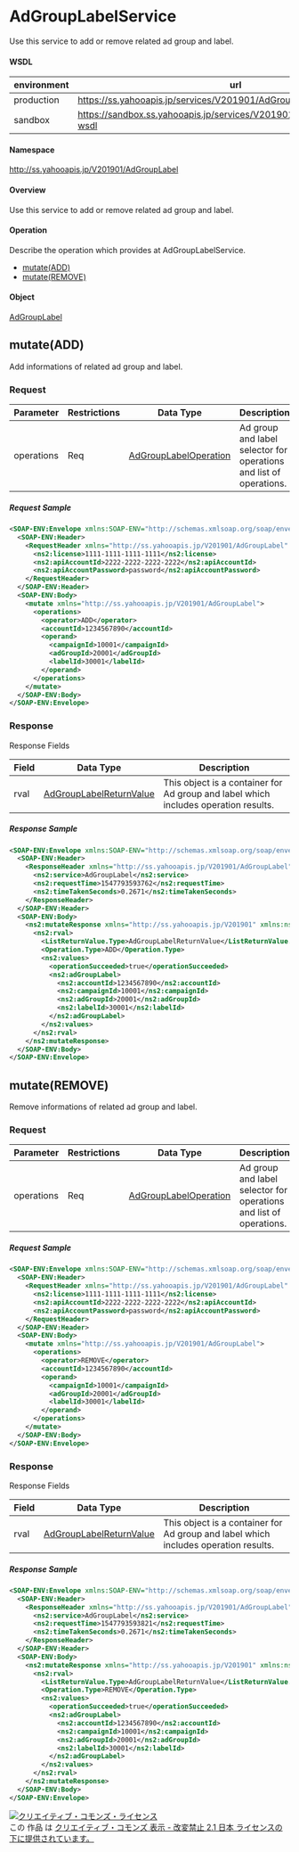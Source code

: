 # AdGroupLabelService
Use this service to add or remove related ad group and label.

#### WSDL
| environment | url |
|---|---|
| production  | https://ss.yahooapis.jp/services/V201901/AdGroupLabelService?wsdl |
| sandbox  | https://sandbox.ss.yahooapis.jp/services/V201901/AdGroupLabelService?wsdl |

#### Namespace
http://ss.yahooapis.jp/V201901/AdGroupLabel

#### Overview
Use this service to add or remove related ad group and label.

#### Operation
Describe the operation which provides at AdGroupLabelService.

+ [mutate(ADD)](#mutateadd)
+ [mutate(REMOVE)](#mutateremove)

#### Object
[AdGroupLabel](../data/AdGroupLabel)

## mutate(ADD)
Add informations of related ad group and label.

### Request
| Parameter | Restrictions | Data Type | Description |
|---|---|---|---|
| operations | Req | [AdGroupLabelOperation](../data/AdGroupLabel/AdGroupLabelOperation.md) | Ad group and label selector for operations and list of operations. |

##### Request Sample
```xml
<SOAP-ENV:Envelope xmlns:SOAP-ENV="http://schemas.xmlsoap.org/soap/envelope/">
  <SOAP-ENV:Header>
    <RequestHeader xmlns="http://ss.yahooapis.jp/V201901/AdGroupLabel" xmlns:ns2="http://ss.yahooapis.jp/V201901">
      <ns2:license>1111-1111-1111-1111</ns2:license>
      <ns2:apiAccountId>2222-2222-2222-2222</ns2:apiAccountId>
      <ns2:apiAccountPassword>password</ns2:apiAccountPassword>
    </RequestHeader>
  </SOAP-ENV:Header>
  <SOAP-ENV:Body>
    <mutate xmlns="http://ss.yahooapis.jp/V201901/AdGroupLabel">
      <operations>
        <operator>ADD</operator>
        <accountId>1234567890</accountId>
        <operand>
          <campaignId>10001</campaignId>
          <adGroupId>20001</adGroupId>
          <labelId>30001</labelId>
        </operand>
      </operations>
    </mutate>
  </SOAP-ENV:Body>
</SOAP-ENV:Envelope>
```

### Response
Response Fields

| Field | Data Type | Description |
|---|---|---|
| rval | [AdGroupLabelReturnValue](../data/AdGroupLabel/AdGroupLabelReturnValue.md) | This object is a container for Ad group and label which includes operation results. |

##### Response Sample
```xml
<SOAP-ENV:Envelope xmlns:SOAP-ENV="http://schemas.xmlsoap.org/soap/envelope/">
  <SOAP-ENV:Header>
    <ResponseHeader xmlns="http://ss.yahooapis.jp/V201901/AdGroupLabel" xmlns:ns2="http://ss.yahooapis.jp/V201901">
      <ns2:service>AdGroupLabel</ns2:service>
      <ns2:requestTime>1547793593762</ns2:requestTime>
      <ns2:timeTakenSeconds>0.2671</ns2:timeTakenSeconds>
    </ResponseHeader>
  </SOAP-ENV:Header>
  <SOAP-ENV:Body>
    <ns2:mutateResponse xmlns="http://ss.yahooapis.jp/V201901" xmlns:ns2="http://ss.yahooapis.jp/V201901/AdGroupLabel">
      <ns2:rval>
        <ListReturnValue.Type>AdGroupLabelReturnValue</ListReturnValue.Type>
        <Operation.Type>ADD</Operation.Type>
        <ns2:values>
          <operationSucceeded>true</operationSucceeded>
          <ns2:adGroupLabel>
            <ns2:accountId>1234567890</ns2:accountId>
            <ns2:campaignId>10001</ns2:campaignId>
            <ns2:adGroupId>20001</ns2:adGroupId>
            <ns2:labelId>30001</ns2:labelId>
          </ns2:adGroupLabel>
        </ns2:values>
      </ns2:rval>
    </ns2:mutateResponse>
  </SOAP-ENV:Body>
</SOAP-ENV:Envelope>
```

## mutate(REMOVE)
Remove informations of related ad group and label.

### Request
| Parameter | Restrictions | Data Type | Description |
|---|---|---|---|
| operations | Req | [AdGroupLabelOperation](../data/AdGroupLabel/AdGroupLabelOperation.md) | Ad group and label selector for operations and list of operations. |

##### Request Sample
```xml
<SOAP-ENV:Envelope xmlns:SOAP-ENV="http://schemas.xmlsoap.org/soap/envelope/">
  <SOAP-ENV:Header>
    <RequestHeader xmlns="http://ss.yahooapis.jp/V201901/AdGroupLabel" xmlns:ns2="http://ss.yahooapis.jp/V201901">
      <ns2:license>1111-1111-1111-1111</ns2:license>
      <ns2:apiAccountId>2222-2222-2222-2222</ns2:apiAccountId>
      <ns2:apiAccountPassword>password</ns2:apiAccountPassword>
    </RequestHeader>
  </SOAP-ENV:Header>
  <SOAP-ENV:Body>
    <mutate xmlns="http://ss.yahooapis.jp/V201901/AdGroupLabel">
      <operations>
        <operator>REMOVE</operator>
        <accountId>1234567890</accountId>
        <operand>
          <campaignId>10001</campaignId>
          <adGroupId>20001</adGroupId>
          <labelId>30001</labelId>
        </operand>
      </operations>
    </mutate>
  </SOAP-ENV:Body>
</SOAP-ENV:Envelope>
```

### Response
Response Fields

| Field | Data Type | Description |
|---|---|---|
| rval | [AdGroupLabelReturnValue](../data/AdGroupLabel/AdGroupLabelReturnValue.md) | This object is a container for Ad group and label which includes operation results.|

##### Response Sample
```xml
<SOAP-ENV:Envelope xmlns:SOAP-ENV="http://schemas.xmlsoap.org/soap/envelope/">
  <SOAP-ENV:Header>
    <ResponseHeader xmlns="http://ss.yahooapis.jp/V201901/AdGroupLabel" xmlns:ns2="http://ss.yahooapis.jp/V201901">
      <ns2:service>AdGroupLabel</ns2:service>
      <ns2:requestTime>1547793593821</ns2:requestTime>
      <ns2:timeTakenSeconds>0.2671</ns2:timeTakenSeconds>
    </ResponseHeader>
  </SOAP-ENV:Header>
  <SOAP-ENV:Body>
    <ns2:mutateResponse xmlns="http://ss.yahooapis.jp/V201901" xmlns:ns2="http://ss.yahooapis.jp/V201901/AdGroupLabel">
      <ns2:rval>
        <ListReturnValue.Type>AdGroupLabelReturnValue</ListReturnValue.Type>
        <Operation.Type>REMOVE</Operation.Type>
        <ns2:values>
          <operationSucceeded>true</operationSucceeded>
          <ns2:adGroupLabel>
            <ns2:accountId>1234567890</ns2:accountId>
            <ns2:campaignId>10001</ns2:campaignId>
            <ns2:adGroupId>20001</ns2:adGroupId>
            <ns2:labelId>30001</ns2:labelId>
          </ns2:adGroupLabel>
        </ns2:values>
      </ns2:rval>
    </ns2:mutateResponse>
  </SOAP-ENV:Body>
</SOAP-ENV:Envelope>
```

<a rel="license" href="http://creativecommons.org/licenses/by-nd/2.1/jp/"><img alt="クリエイティブ・コモンズ・ライセンス" style="border-width:0" src="https://i.creativecommons.org/l/by-nd/2.1/jp/88x31.png" /></a><br />この 作品 は <a rel="license" href="http://creativecommons.org/licenses/by-nd/2.1/jp/">クリエイティブ・コモンズ 表示 - 改変禁止 2.1 日本 ライセンスの下に提供されています。</a>
